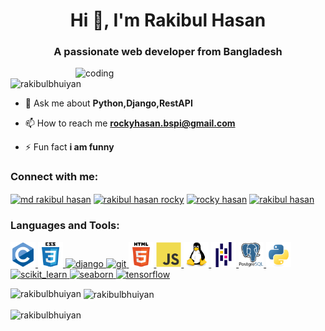 <h1 align="center">Hi 👋, I'm Rakibul Hasan</h1>
<h3 align="center">A passionate web developer from Bangladesh</h3>
<img align='right' alt='coding' width='400' src='https://www.google.com/imgres?q=web%20developer%20animated%20coding%20gif&imgurl=https%3A%2F%2Fi.pinimg.com%2Foriginals%2F54%2Fe3%2F7d%2F54e37d8074ebcde1d96c77d7b2a7f310.gif&imgrefurl=https%3A%2F%2Fwww.pinterest.com%2Fpin%2Fcoding-animations--126663808259167697%2F&docid=2_EEXl1mO124lM&tbnid=Aob19zh3U0GdRM&vet=12ahUKEwiU6_PG7qOIAxVmSGwGHfZoAtIQM3oFCIMBEAA..i&w=680&h=428&hcb=2&ved=2ahUKEwiU6_PG7qOIAxVmSGwGHfZoAtIQM3oFCIMBEAA'>
<p align="left"> <img src="https://komarev.com/ghpvc/?username=rakibulbhuiyan&label=Profile%20views&color=0e75b6&style=flat" alt="rakibulbhuiyan" /> </p>



- 💬 Ask me about **Python,Django,RestAPI**

- 📫 How to reach me **rockyhasan.bspi@gmail.com**

- ⚡ Fun fact **i am funny**

<h3 align="left">Connect with me:</h3>
<p align="left">
<a href="https://twitter.com/md rakibul hasan" target="blank"><img align="center" src="https://raw.githubusercontent.com/rahuldkjain/github-profile-readme-generator/master/src/images/icons/Social/twitter.svg" alt="md rakibul hasan" height="30" width="40" /></a>
<a href="https://kaggle.com/rakibul hasan rocky" target="blank"><img align="center" src="https://raw.githubusercontent.com/rahuldkjain/github-profile-readme-generator/master/src/images/icons/Social/kaggle.svg" alt="rakibul hasan rocky" height="30" width="40" /></a>
<a href="https://fb.com/rocky hasan" target="blank"><img align="center" src="https://raw.githubusercontent.com/rahuldkjain/github-profile-readme-generator/master/src/images/icons/Social/facebook.svg" alt="rocky hasan" height="30" width="40" /></a>
<a href="https://www.leetcode.com/rakibul hasan" target="blank"><img align="center" src="https://raw.githubusercontent.com/rahuldkjain/github-profile-readme-generator/master/src/images/icons/Social/leet-code.svg" alt="rakibul hasan" height="30" width="40" /></a>
</p>

<h3 align="left">Languages and Tools:</h3>
<p align="left"> <a href="https://www.cprogramming.com/" target="_blank" rel="noreferrer"> <img src="https://raw.githubusercontent.com/devicons/devicon/master/icons/c/c-original.svg" alt="c" width="40" height="40"/> </a> <a href="https://www.w3schools.com/css/" target="_blank" rel="noreferrer"> <img src="https://raw.githubusercontent.com/devicons/devicon/master/icons/css3/css3-original-wordmark.svg" alt="css3" width="40" height="40"/> </a> <a href="https://www.djangoproject.com/" target="_blank" rel="noreferrer"> <img src="https://cdn.worldvectorlogo.com/logos/django.svg" alt="django" width="40" height="40"/> </a> <a href="https://git-scm.com/" target="_blank" rel="noreferrer"> <img src="https://www.vectorlogo.zone/logos/git-scm/git-scm-icon.svg" alt="git" width="40" height="40"/> </a> <a href="https://www.w3.org/html/" target="_blank" rel="noreferrer"> <img src="https://raw.githubusercontent.com/devicons/devicon/master/icons/html5/html5-original-wordmark.svg" alt="html5" width="40" height="40"/> </a> <a href="https://developer.mozilla.org/en-US/docs/Web/JavaScript" target="_blank" rel="noreferrer"> <img src="https://raw.githubusercontent.com/devicons/devicon/master/icons/javascript/javascript-original.svg" alt="javascript" width="40" height="40"/> </a> <a href="https://www.linux.org/" target="_blank" rel="noreferrer"> <img src="https://raw.githubusercontent.com/devicons/devicon/master/icons/linux/linux-original.svg" alt="linux" width="40" height="40"/> </a> <a href="https://pandas.pydata.org/" target="_blank" rel="noreferrer"> <img src="https://raw.githubusercontent.com/devicons/devicon/2ae2a900d2f041da66e950e4d48052658d850630/icons/pandas/pandas-original.svg" alt="pandas" width="40" height="40"/> </a> <a href="https://www.postgresql.org" target="_blank" rel="noreferrer"> <img src="https://raw.githubusercontent.com/devicons/devicon/master/icons/postgresql/postgresql-original-wordmark.svg" alt="postgresql" width="40" height="40"/> </a> <a href="https://www.python.org" target="_blank" rel="noreferrer"> <img src="https://raw.githubusercontent.com/devicons/devicon/master/icons/python/python-original.svg" alt="python" width="40" height="40"/> </a> <a href="https://scikit-learn.org/" target="_blank" rel="noreferrer"> <img src="https://upload.wikimedia.org/wikipedia/commons/0/05/Scikit_learn_logo_small.svg" alt="scikit_learn" width="40" height="40"/> </a> <a href="https://seaborn.pydata.org/" target="_blank" rel="noreferrer"> <img src="https://seaborn.pydata.org/_images/logo-mark-lightbg.svg" alt="seaborn" width="40" height="40"/> </a> <a href="https://www.tensorflow.org" target="_blank" rel="noreferrer"> <img src="https://www.vectorlogo.zone/logos/tensorflow/tensorflow-icon.svg" alt="tensorflow" width="40" height="40"/> </a> </p>

<p><img align="left" src="https://github-readme-stats.vercel.app/api/top-langs?username=rakibulbhuiyan&show_icons=true&locale=en&layout=compact" alt="rakibulbhuiyan" /></p>

<p>&nbsp;<img align="center" src="https://github-readme-stats.vercel.app/api?username=rakibulbhuiyan&show_icons=true&locale=en" alt="rakibulbhuiyan" /></p>

<p><img align="center" src="https://github-readme-streak-stats.herokuapp.com/?user=rakibulbhuiyan&" alt="rakibulbhuiyan" /></p>
